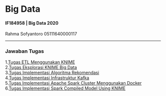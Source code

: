 # Big Data
#### IF184958 | Big Data 2020
Rahma Sofyantoro
05111640000117
***
### Jawaban Tugas
1.[Tugas ETL Menggunakan KNIME](https://github.com/rahmsofyan/Big-Data/tree/master/Tugas_1)   
2.[Tugas Eksplorasi KNIME Big Data](https://github.com/rahmsofyan/Big-Data/tree/master/Tugas_2)   
3.[Tugas Implementasi Algoritma Rekomendasi](https://github.com/rahmsofyan/Big-Data/tree/master/Tugas_3)   
4.[Tugas Implementasi Infrastruktur Kafka](https://github.com/rahmsofyan/Big-Data/tree/master/Tugas_4)   
5.[Tugas Implementasi Apache Spark Cluster Menggunakan Docker](https://github.com/rahmsofyan/Big-Data/tree/master/Tugas_5)   
6.[Tugas Implementasi Spark Compiled Model Using KNIME](https://github.com/rahmsofyan/Big-Data/tree/master/Tugas_6)
